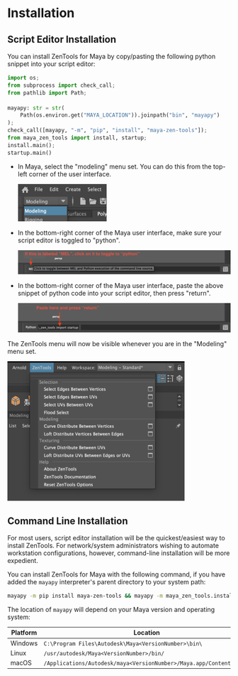 
# Installation

## Script Editor Installation

You can install ZenTools for Maya by copy/pasting the following python snippet
into your script editor:

```python
import os;
from subprocess import check_call;
from pathlib import Path;

mayapy: str = str(
    Path(os.environ.get("MAYA_LOCATION")).joinpath("bin", "mayapy")
);
check_call([mayapy, "-m", "pip", "install", "maya-zen-tools"]);
from maya_zen_tools import install, startup;
install.main();
startup.main()
```

-   In Maya, select the "modeling" menu set. You can do this from the top-left
    corner of the user interface.

    <img alt="Modeling Menu Set" src="../assets/images/install-modeling-menu-set.png" width="200px" />

-   In the bottom-right corner of the Maya user interface, make
    sure your script editor is toggled to "python".

    <img alt="Toggle Script Editor" src="../assets/images/install-script-editor-toggle.png" width="600px" />

-   In the bottom-right corner of the Maya user interface, paste the
    above snippet of python code into your script editor, then press "return".

    <img alt="Paste Into Script Editor" src="../assets/images/install-script-editor-paste.png" width="600px" />

The ZenTools menu will now be visible whenever you are in the "Modeling" menu
set.

<img alt="ZenTools Menu" src="../assets/images/zen-tools-menu.png" width="400px" />

## Command Line Installation

For most users, script editor installation will be the quickest/easiest way
to install ZenTools. For network/system administrators wishing to automate
workstation configurations, however, command-line installation will be more
expedient.

You can install ZenTools for Maya with the following command, if you have added
the `mayapy` interpreter's parent directory to your system path:

```bash
mayapy -m pip install maya-zen-tools && mayapy -m maya_zen_tools.install
```

The location of `mayapy` will depend on your Maya version and operating system:

| Platform | Location                                                            |
|----------|---------------------------------------------------------------------|
| Windows  | `C:\Program Files\Autodesk\Maya<VersionNumber>\bin\`                |
| Linux    | `/usr/autodesk/Maya<VersionNumber>/bin/`                            |
| macOS    | `/Applications/Autodesk/maya<VersionNumber>/Maya.app/Contents/bin/` |